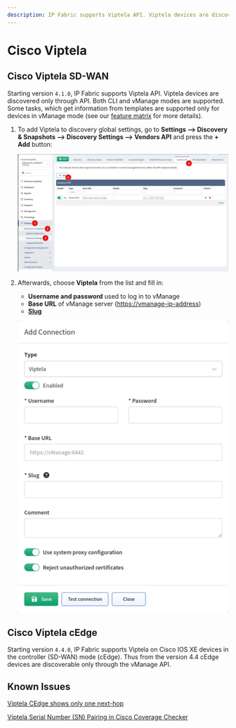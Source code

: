 ```yaml
---
description: IP Fabric supports Viptela API. Viptela devices are discovered only through API.
---
```


# Cisco Viptela

## Cisco Viptela SD-WAN

Starting version `4.1.0`, IP Fabric supports Viptela API. Viptela devices are discovered only through API. Both CLI and vManage modes are supported. Some tasks, which get information from templates are supported only for devices in vManage mode (see our [feature matrix](https://matrix.ipfabric.io) for more details).

1. To add Viptela to discovery global settings, go to **Settings --> Discovery & Snapshots --> Discovery Settings --> Vendors API** and press the **+ Add** button:

   ![vendor api add](vendor_api_add.png)

2. Afterwards, choose **Viptela** from the list and fill in:

   - **Username and password** used to log in to vManage
   - **Base URL** of vManage server ([https://vmanage-ip-address](https://vmanage-ip-address))
   - [**Slug**](index.md#slug-and-comment)

   ![viptela api add](viptela_api_add.png)

## Cisco Viptela cEdge

Starting version `4.4.0`, IP Fabric supports Viptela on Cisco IOS XE devices in the controller (SD-WAN) mode (cEdge). Thus from the version 4.4 cEdge devices are discoverable only through the vManage API.

## Known Issues

[Viptela CEdge shows only one next-hop](../../../../support/known_issues/Vendors/cisco/Viptela_CEdge_shows_only_one_next_hop.md)

[Viptela Serial Number (SN) Pairing in Cisco Coverage Checker](../../../../support/known_issues/Vendors/cisco/Viptela_vSmart_SN.md)
